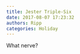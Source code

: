 ```yaml
---
title: Jester Triple-Six
date: 2017-08-07 17:23:32
authors: Ripp
categories: Holiday
---
```


 What nerve?